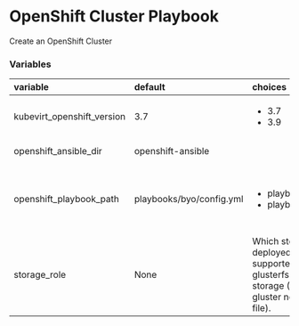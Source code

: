 # OpenShift Cluster Playbook

Create an OpenShift Cluster

### Variables
| variable       | default           |choices           | comments  |
|:------------- |:-------------|:----- |:----- |
| kubevirt_openshift_version| 3.7| <ul><li>3.7</li><li>3.9</li></ul>|OpenShift cluster version.|
| openshift_ansible_dir | openshift-ansible | |Path to the openshift-ansible directory.|
| openshift_playbook_path | playbooks/byo/config.yml |<ul><li>playbooks/byo/config.yml</li><li>playbooks/deploy_cluster.yml</li></ul>|Path to the OpenShift deploy playbook. <br>3.7: **playbooks/byo/config.yml**<br>3.9: **playbooks/deploy_cluster.yml**|
|storage_role | None | Which storage flavor should be deployed in the cluster. The supported values are: storage-glusterfs -> Deploy Gluster storage (Don't forget to add gluster nodes in the inventory file).
